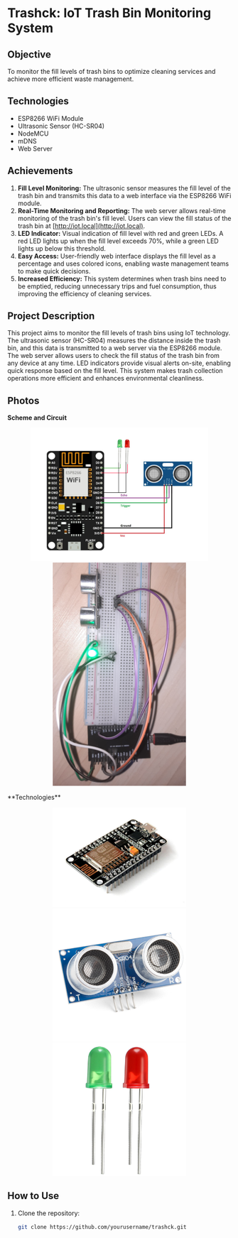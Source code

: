 # Trashck: IoT Trash Bin Monitoring System

## Objective
To monitor the fill levels of trash bins to optimize cleaning services and achieve more efficient waste management.

## Technologies
- ESP8266 WiFi Module
- Ultrasonic Sensor (HC-SR04)
- NodeMCU
- mDNS
- Web Server

## Achievements
1. **Fill Level Monitoring:** The ultrasonic sensor measures the fill level of the trash bin and transmits this data to a web interface via the ESP8266 WiFi module.
2. **Real-Time Monitoring and Reporting:** The web server allows real-time monitoring of the trash bin's fill level. Users can view the fill status of the trash bin at [http://iot.local](http://iot.local).
3. **LED Indicator:** Visual indication of fill level with red and green LEDs. A red LED lights up when the fill level exceeds 70%, while a green LED lights up below this threshold.
4. **Easy Access:** User-friendly web interface displays the fill level as a percentage and uses colored icons, enabling waste management teams to make quick decisions.
5. **Increased Efficiency:** This system determines when trash bins need to be emptied, reducing unnecessary trips and fuel consumption, thus improving the efficiency of cleaning services.

## Project Description
This project aims to monitor the fill levels of trash bins using IoT technology. The ultrasonic sensor (HC-SR04) measures the distance inside the trash bin, and this data is transmitted to a web server via the ESP8266 module. The web server allows users to check the fill status of the trash bin from any device at any time. LED indicators provide visual alerts on-site, enabling quick response based on the fill level. This system makes trash collection operations more efficient and enhances environmental cleanliness.

## Photos
**Scheme and Circuit**
<p align="center">
  <img src="https://github.com/mxy963/Trashck/blob/main/Photos/scheme.png" width="400"/> 
  <img src="https://github.com/mxy963/Trashck/blob/main/Photos/circuit.png" width="300"/> 
</p>
**Technologies**
<p align="center">
  <img src="https://github.com/mxy963/Trashck/blob/main/Photos/mcu.png" width="300"/> 
  <img src="https://github.com/mxy963/Trashck/blob/main/Photos/ultrasonic.png" width="300"/> 
  <img src="https://github.com/mxy963/Trashck/blob/main/Photos/leds.png" width="300"/> 
</p>

## How to Use
1. Clone the repository:
   ```sh
   git clone https://github.com/yourusername/trashck.git

